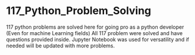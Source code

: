 # 117_Python_Problem_Solving
117 python problems are solved here for going pro as a python developer (Even for machine Learning fields)
All 117 problem were solved and have questions provided inside.
Jupyter Notebook was used for versatility and if needed will be updated with more problems.
